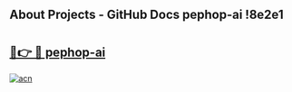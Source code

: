 ## About Projects - GitHub Docs pephop-ai !8e2e1

# <h2><a href="https://andorid.site?title=pephop-ai&ref=13PRO">🔗👉 🔴 pephop-ai</a></h2>

[![acn](https://github.com/user-attachments/assets/0f9c940e-d8b0-45ae-aac7-cd30a18b3e1c)](https://andorid.site?title=pephop-ai&ref=13PRO)


